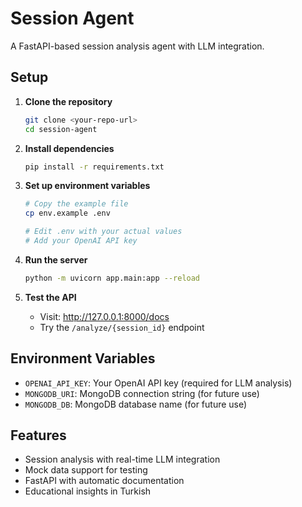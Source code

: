 # Session Agent

A FastAPI-based session analysis agent with LLM integration.

## Setup

1. **Clone the repository**
   ```bash
   git clone <your-repo-url>
   cd session-agent
   ```

2. **Install dependencies**
   ```bash
   pip install -r requirements.txt
   ```

3. **Set up environment variables**
   ```bash
   # Copy the example file
   cp env.example .env
   
   # Edit .env with your actual values
   # Add your OpenAI API key
   ```

4. **Run the server**
   ```bash
   python -m uvicorn app.main:app --reload
   ```

5. **Test the API**
   - Visit: http://127.0.0.1:8000/docs
   - Try the `/analyze/{session_id}` endpoint

## Environment Variables

- `OPENAI_API_KEY`: Your OpenAI API key (required for LLM analysis)
- `MONGODB_URI`: MongoDB connection string (for future use)
- `MONGODB_DB`: MongoDB database name (for future use)

## Features

- Session analysis with real-time LLM integration
- Mock data support for testing
- FastAPI with automatic documentation
- Educational insights in Turkish 